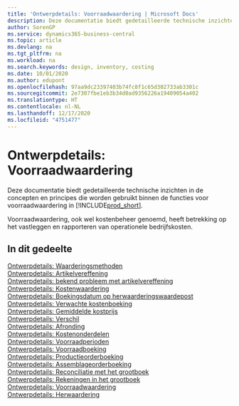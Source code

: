 ```yaml
---
title: 'Ontwerpdetails: Voorraadwaardering | Microsoft Docs'
description: Deze documentatie biedt gedetailleerde technische inzichten in de concepten en principes die worden gebruikt binnen de functies voor voorraadwaardering in Business Central.
author: SorenGP
ms.service: dynamics365-business-central
ms.topic: article
ms.devlang: na
ms.tgt_pltfrm: na
ms.workload: na
ms.search.keywords: design, inventory, costing
ms.date: 10/01/2020
ms.author: edupont
ms.openlocfilehash: 97aa9dc23397403b74fc8f1c65d302733ab3301c
ms.sourcegitcommit: 2e7307fbe1eb3b34d0ad9356226a19409054a402
ms.translationtype: HT
ms.contentlocale: nl-NL
ms.lasthandoff: 12/17/2020
ms.locfileid: "4751477"
---
```

# <a name="design-details-inventory-costing"></a>Ontwerpdetails: Voorraadwaardering
Deze documentatie biedt gedetailleerde technische inzichten in de concepten en principes die worden gebruikt binnen de functies voor voorraadwaardering in [!INCLUDE[prod_short](includes/prod_short.md)].  

Voorraadwaardering, ook wel kostenbeheer genoemd, heeft betrekking op het vastleggen en rapporteren van operationele bedrijfskosten.  

## <a name="in-this-section"></a>In dit gedeelte  
[Ontwerpdetails: Waarderingsmethoden](design-details-costing-methods.md)  
[Ontwerpdetails: Artikelvereffening](design-details-item-application.md)  
[Ontwerpdetails: bekend probleem met artikelvereffening](design-details-inventory-zero-level-open-item-ledger-entries.md)  
[Ontwerpdetails: Kostenwaardering](design-details-cost-adjustment.md)  
[Ontwerpdetails: Boekingsdatum op herwaarderingswaardepost](design-details-inventory-adjustment-value-entry-posting-date.md)  
[Ontwerpdetails: Verwachte kostenboeking](design-details-expected-cost-posting.md)  
[Ontwerpdetails: Gemiddelde kostprijs](design-details-average-cost.md)  
[Ontwerpdetails: Verschil](design-details-variance.md)  
[Ontwerpdetails: Afronding](design-details-rounding.md)  
[Ontwerpdetails: Kostenonderdelen](design-details-cost-components.md)  
[Ontwerpdetails: Voorraadperioden](design-details-inventory-periods.md)  
[Ontwerpdetails: Voorraadboeking](design-details-inventory-posting.md)  
[Ontwerpdetails: Productieorderboeking](design-details-production-order-posting.md)  
[Ontwerpdetails: Assemblageorderboeking](design-details-assembly-order-posting.md)  
[Ontwerpdetails: Reconciliatie met het grootboek](design-details-reconciliation-with-the-general-ledger.md)  
[Ontwerpdetails: Rekeningen in het grootboek](design-details-accounts-in-the-general-ledger.md)  
[Ontwerpdetails: Voorraadwaardering](design-details-inventory-valuation.md)  
[Ontwerpdetails: Herwaardering](design-details-revaluation.md)
